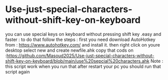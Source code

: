 # Use-just-special-characters-without-shift-key-on-keyboard
you can use special keys on keyboard without pressing shift key .easy and faster : to do that follow the steps :
first you need download AutoHotkey from : https://www.autohotkey.com/ and install it.
then right click on youre desktop select new and create newfile.ahk
copy that cods on :https://github.com/Masoud2025/Use-just-special-characters-without-shift-key-on-keyboard/blob/main/use%20sepcial%20characters.ahk
Note : this script work when you run that after restart your pc you should run that script again
